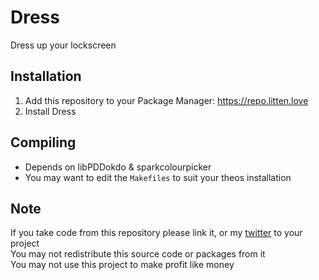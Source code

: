 # Dress
Dress up your lockscreen

## Installation
1. Add this repository to your Package Manager: https://repo.litten.love
2. Install Dress

## Compiling
  - Depends on libPDDokdo & sparkcolourpicker
  - You may want to edit the `Makefiles` to suit your theos installation

## Note
If you take code from this repository please link it, or my [twitter](https://twitter.com/Litteeen) to your project  
You may not redistribute this source code or packages from it  
You may not use this project to make profit like money
